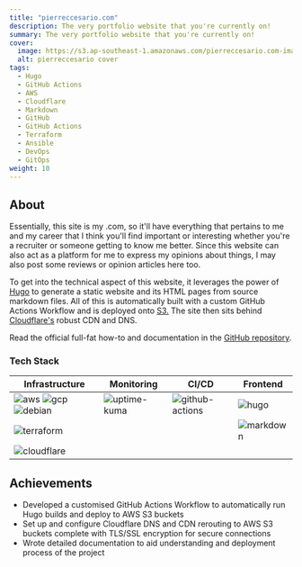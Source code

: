 ```yaml
---
title: "pierreccesario.com"
description: The very portfolio website that you're currently on!
summary: The very portfolio website that you're currently on!
cover:
  image: https://s3.ap-southeast-1.amazonaws.com/pierreccesario.com-images/projects/pierreccesario.com/banner.webp
  alt: pierreccesario cover
tags:
  - Hugo
  - GitHub Actions
  - AWS
  - Cloudflare
  - Markdown
  - GitHub
  - GitHub Actions
  - Terraform
  - Ansible
  - DevOps
  - GitOps
weight: 10
---
```


[aws]: https://img.shields.io/badge/AWS-FF9900?style=for-the-badge&logo=amazonwebservices&logoColor=white
[gcp]: https://img.shields.io/badge/GCP-4285F4?style=for-the-badge&logo=googlecloud&logoColor=white
[debian]: https://img.shields.io/badge/Debian-A81D33?style=for-the-badge&logo=debian&logoColor=white
[terraform]: https://img.shields.io/badge/Terraform-7B42BC?style=for-the-badge&logo=terraform&logoColor=white
[cloudflare]: https://img.shields.io/badge/Cloudflare-F38020?style=for-the-badge&logo=Cloudflare&logoColor=white
[github-actions]: https://img.shields.io/badge/GitHub_Actions-2088FF?style=for-the-badge&logo=github-actions&logoColor=white
[uptime-kuma]: https://img.shields.io/badge/Uptime_Kuma-84df99?style=for-the-badge&logo=uptime-kuma&logoColor=white
[hugo]: https://img.shields.io/badge/Hugo-FF4088?style=for-the-badge&logo=hugo&logoColor=white
[markdown]: https://img.shields.io/badge/Markdown-000000?style=for-the-badge&logo=markdown&logoColor=white

## About

Essentially, this site is my .com, so it'll have everything that pertains to me and my career that I think you'll find important or interesting whether you're a recruiter or someone getting to know me better.
Since this website can also act as a platform for me to express my opinions about things, I may also post some reviews or opinion articles here too.

To get into the technical aspect of this website, it leverages the power of [Hugo](https://gohugo.io/) to generate a static website and its HTML pages from source markdown files.
All of this is automatically built with a custom GitHub Actions Workflow and is deployed onto [S3.](https://aws.amazon.com/s3/)
The site then sits behind [Cloudflare's](https://www.cloudflare.com/) robust CDN and DNS.

Read the official full-fat how-to and documentation in the [GitHub repository](https://github.com/PScoriae/pierreccesario).

### Tech Stack

| Infrastructure                            | Monitoring                  | CI/CD                             | Frontend              |
| ----------------------------------------- | --------------------------- | --------------------------------- | --------------------- |
| ![aws][aws] ![gcp][gcp] ![debian][debian] | ![uptime-kuma][uptime-kuma] | ![github-actions][github-actions] | ![hugo][hugo]         |
| ![terraform][terraform]                   |                             |                                   | ![markdown][markdown] |
| ![cloudflare][cloudflare]                 |                             |                                   |                       |

## Achievements

- Developed a customised GitHub Actions Workflow to automatically run Hugo builds and deploy to AWS S3 buckets
- Set up and configure Cloudflare DNS and CDN rerouting to AWS S3 buckets complete with TLS/SSL encryption for secure connections
- Wrote detailed documentation to aid understanding and deployment process of the project
